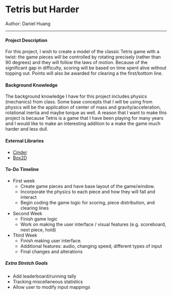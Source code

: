 # Tetris but Harder

Author: Daniel Huang

---

#### Project Description
For this project, I wish to create a model of the classic Tetris game with a twist: the game pieces will be controlled by
rotating precisely (rather than 90 degrees) and they will follow the laws of motion. Because of the significant gap in 
difficulty, scoring will be based on time spent alive without topping out. Points will also be awarded for clearing a
the first/bottom line.

#### Background Knowledge
The background knowledge I have for this project includes physics (mechanics) from class. Some base concepts that I will
be using from physics will be the application of center of mass and gravity/acceleration, rotational inertia and maybe 
torque as well. A reason that I want to make this project is because Tetris is a game that I have been playing for many 
years and I would like to make an interesting addition to a make the game much harder and less dull.


#### External Libraries
* [Cinder] 
* [Box2D]

[Cinder]: https://libcinder.org
[Box2D]: https://box2d.org

#### To-Do Timeline
* First week
    * Create game pieces and have base layout of the game/window.
    * Incorporate the physics to each piece and how they will fall and interact
    * Begin coding the game logic for scoring, piece distribution, and clearing lines
* Second Week 
    * Finish game logic
    * Work on making the user interface / visual features (e.g. scoreboard, next piece, hold)
*  Third Week
    * Finish making user interface. 
    * Additional features: audio, changing speed, different types of input
    * Final changes and alterations


##### Extra Stretch Goals
* Add leaderboard/running tally
* Tracking miscellaneous statistics
* Allow user to modify input mappings


